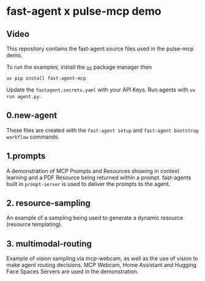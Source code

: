# fast-agent x pulse-mcp demo

## Video

This repository contains the fast-agent source files used in the pulse-mcp demo.

To run the examples, install the [`uv`](https://docs.astral.sh/uv/) package manager then

```
uv pip install fast-agent-mcp
```

Update the `fastagent.secrets.yaml` with your API Keys. Run agents with `uv run agent.py`.

## 0.new-agent

These files are created with the `fast-agent setup` and `fast-agent bootstrap workflow` commands.

## 1.prompts

A demonstration of MCP Prompts and Resources showing in context learning and a PDF Resource being returned within a prompt. fast-agents built in `prompt-server` is used to deliver the prompts to the agent.

## 2. resource-sampling

An example of a sampling being used to generate a dynamic resource (resource templating).

## 3. multimodal-routing

Example of vision sampling via mcp-webcam, as well as the use of vision to make agent routing decisions. MCP Webcam, Home Assistant and Hugging Face Spaces Servers are used in the demonstration.
